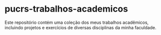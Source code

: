 # pucrs-trabalhos-academicos
Este repositório contém uma coleção dos meus trabalhos acadêmicos, incluindo projetos e exercícios de diversas disciplinas da minha faculdade. 
